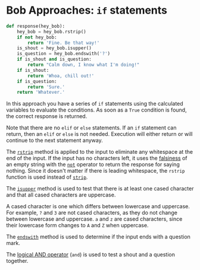 # Bob Approaches: `if` statements

```python
def response(hey_bob):
    hey_bob = hey_bob.rstrip()
    if not hey_bob:
        return 'Fine. Be that way!'
    is_shout = hey_bob.isupper()
    is_question = hey_bob.endswith('?')
    if is_shout and is_question:
        return "Calm down, I know what I'm doing!"
    if is_shout:
        return 'Whoa, chill out!'
    if is_question:
        return 'Sure.'
    return 'Whatever.'

```

In this approach you have a series of `if` statements using the calculated
variables to evaluate the conditions. As soon as a `True` condition is found,
the correct response is returned.

Note that there are no `elif` or `else` statements. If an `if` statement can
return, then an `elif` or `else` is not needed. Execution will either return or
will continue to the next statement anyway.

The [`rstrip`][rstrip] method is applied to the input to eliminate any
whitespace at the end of the input. If the input has no characters left, it uses
the [falsiness][falsiness] of an empty string with the [`not`][not] operator to
return the response for saying nothing. Since it doesn't matter if there is
leading whitespace, the `rstrip` function is used instead of [`strip`][strip].

The [`isupper`][isupper] method is used to test that there is at least one cased
character and that all cased characters are uppercase.

A cased character is one which differs between lowercase and uppercase. For
example, `?` and `3` are not cased characters, as they do not change between
lowercase and uppercase. `a` and `z` are cased characters, since their lowercase
form changes to `A` and `Z` when uppercase.

The [`endswith`][endswith] method is used to determine if the input ends with a
question mark.

The [logical AND operator][and] (`and`) is used to test a shout and a question
together.

[rstrip]:
  https://docs.python.org/3/library/stdtypes.html?highlight=rstrip#str.rstrip
[falsiness]: https://www.pythontutorial.net/python-basics/python-boolean/
[not]: https://docs.python.org/3/reference/expressions.html#not
[strip]:
  https://docs.python.org/3/library/stdtypes.html?highlight=strip#str.strip
[isupper]:
  https://docs.python.org/3/library/stdtypes.html?highlight=isupper#str.isupper
[endswith]:
  https://docs.python.org/3/library/stdtypes.html?highlight=endswith#str.endswith
[and]: https://realpython.com/python-and-operator/

